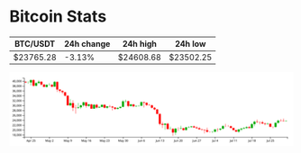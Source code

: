 # Bitcoin Stats

BTC/USDT|24h change|24h high|24h low|
|---|---|---|---|
|$23765.28|-3.13%|$24608.68|$23502.25|

<img src="./chart.svg">
